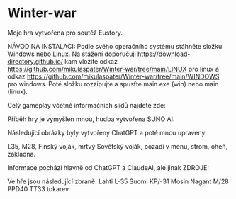 # Winter-war
Moje hra vytvořena pro soutěž Eustory.

NÁVOD NA INSTALACI:
Podle svého operačního systému stáhněte složku Windows nebo Linux.
Na stažení doporučuji https://download-directory.github.io/ kam vložíte odkaz https://github.com/mikulaspater/Winter-war/tree/main/LINUX pro linux a odkaz https://github.com/mikulaspater/Winter-war/tree/main/WINDOWS pro windows. Poté složku rozzipujte a spusťte main.exe (win) nebo main (linux).

Celý gameplay včetně informačních slidů najdete zde:



Příběh hry je vymyšlen mnou, hudba vytvořena SUNO AI.

Následující obrázky byly vytvořeny ChatGPT a poté mnou upraveny:

L35, M28, Finský voják, mrtvý Sovětský voják, pozadí v menu, strom, oheň, základna.

Informace pocházi hlavně od ChatGPT a ClaudeAI, ale jinak ZDROJE:





Ve hře jsou následující zbraně:
Lahti L-35
Suomi KP/-31
Mosin Nagant M/28
PPD40
TT33 tokarev
